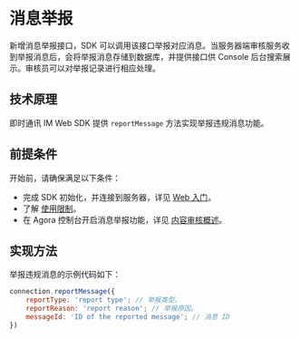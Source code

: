 # 消息举报

新增消息举报接口，SDK 可以调用该接口举报对应消息。当服务器端审核服务收到举报消息后，会将举报消息存储到数据库，并提供接口供 Console 后台搜索展示。审核员可以对举报记录进行相应处理。

## 技术原理

即时通讯 IM Web SDK 提供 `reportMessage` 方法实现举报违规消息功能。

## 前提条件

开始前，请确保满足以下条件：

- 完成 SDK 初始化，并连接到服务器，详见 [Web 入门](https://docs.agora.io/cn/agora-chat/agora_chat_get_started_web)。
- 了解 [使用限制](https://docs.agora.io/cn/agora-chat/agora_chat_limitation_web)。
- 在 Agora 控制台开启消息举报功能，详见 [内容审核概述](https://docs.agora.io/cn/agora-chat/agora_chat_moderation_overview)。

## 实现方法

举报违规消息的示例代码如下：

```javascript
connection.reportMessage({
    reportType: 'report type'; // 举报类型。
    reportReason: 'report reason'; // 举报原因。
    messageId: 'ID of the reported message'; // 消息 ID
})
```